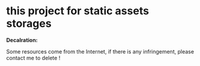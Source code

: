 # this project for static assets storages



**Decalration:**

Some resources come from the Internet,  if there is any infringement, please contact me to delete !
